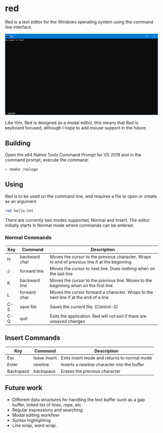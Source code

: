 # red

Red is a text editor for the Windows operating system using the command line interface.

![Welcome](welcome.png)

Like Vim, Red is designed as a modal editor, this means that Red is keyboard
focused, although I hope to add mouse support in the future.

## Building

Open the x64 Native Tools Command Prompt for VS 2019 and in the command prompt, execute
the command:

```sh
> nmake /nologo
```

## Using

Red is to be used on the command line, and requires a file to open or create as an argument.

```sh
red hello.txt
```

There are currently two modes supported, Normal and Insert. The editor initially starts in Normal mode
where commands can be entered.

### Normal Commands

| Key | Command | Description |
| --- | ------- | ----------- |
| H   | backward char | Moves the cursor to the previous character. Wraps to end of previous line if at the beginning |
| J   | forward line | Moves the cursor to next line. Does nothing when on the last line |
| K   | backward line | Moves the cursor to the previous line. Moves to the beginning when on the first line |
| L   | forward char | Moves the cursor forward a character. Wraps to the next line if at the end of a line |
| C-S | save file | Saves the current file. (Control-S) |
| C-Q | quit | Exits the application. Red will not exit if there are unsaved changes |

## Insert Commands

| Key | Command | Description |
| --- | ------- | ----------- |
| Esc | leave insert | Exits insert mode and returns to normal mode |
| Enter | newline | Inserts a newline character into the buffer |
| Backspace | backspace | Erases the previous character |

## Future work

* Different data structures for handling the text buffer such as a gap buffer, linked list of
lines, rope, etc.
* Regular expressions and searching.
* Modal editing workflow
* Syntax highlighting
* Line wrap, word wrap.

